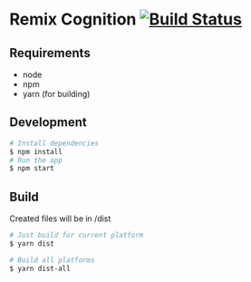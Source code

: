 # Remix Cognition [![Build Status](https://travis-ci.com/davidcorbin/remix-cognition.svg?token=D4wYmfeVCqCLMbMBHyDc&branch=master)](https://travis-ci.com/davidcorbin/remix-cognition)

## Requirements
- node
- npm
- yarn (for building)

## Development

```bash
# Install dependencies
$ npm install
# Run the app
$ npm start
```
## Build
Created files will be in /dist

```bash
# Just build for current platform
$ yarn dist

# Build all platforms
$ yarn dist-all
```